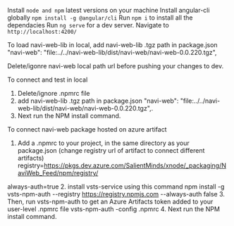 Install `node and npm` latest versions on your machine
Install angular-cli globally `npm install -g @angular/cli`
Run `npm i` to install all the dependacies
Run `ng serve` for a dev server. Navigate to `http://localhost:4200/`

To load navi-web-lib in local, add navi-web-lib .tgz path in package.json
"navi-web": "file:../../navi-web-lib/dist/navi-web/navi-web-0.0.220.tgz",

Delete/igonre navi-web local path url before pushing your changes to dev.

To connect and test in local
1. Delete/ignore .npmrc file
2. add navi-web-lib .tgz path in package.json
"navi-web": "file:../../navi-web-lib/dist/navi-web/navi-web-0.0.220.tgz",.
3. Next run the NPM install command.

To connect navi-web package hosted on azure artifact
1. Add a .npmrc to your project, in the same directory as your package.json (change registry url of artifact to connect different artifacts)
registry=https://pkgs.dev.azure.com/SalientMinds/xnode/_packaging/NaviWeb_Feed/npm/registry/ 
                        
always-auth=true
2. install vsts-service using this command
npm install -g vsts-npm-auth --registry https://registry.npmjs.com --always-auth false
3. Then, run vsts-npm-auth to get an Azure Artifacts token added to your user-level .npmrc file
vsts-npm-auth -config .npmrc
4. Next run the NPM install command.


